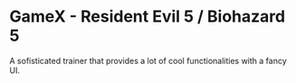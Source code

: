 # GameX - Resident Evil 5 / Biohazard 5
A sofisticated trainer that provides a lot of cool functionalities with a fancy UI.
